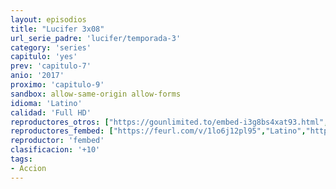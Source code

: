 ```yaml
---
layout: episodios
title: "Lucifer 3x08"
url_serie_padre: 'lucifer/temporada-3'
category: 'series'
capitulo: 'yes'
prev: 'capitulo-7'
anio: '2017'
proximo: 'capitulo-9'
sandbox: allow-same-origin allow-forms
idioma: 'Latino'
calidad: 'Full HD'
reproductores_otros: ["https://gounlimited.to/embed-i3g8bs4xat93.html","Latino","https://supervideo.tv/e/8ewnggam6peq","Latino","https://movcloud.net/embed/ye-7Oo2DIMcP","Latino"]
reproductores_fembed: ["https://feurl.com/v/1lo6j12pl95","Latino","https://feurl.com/v/6mo2pmkmxdv","Latino","https://animekao.xyz/v/8xvp8jxzqo7","Latino"]
reproductor: 'fembed'
clasificacion: '+10'
tags:
- Accion
---
```












